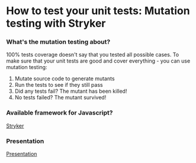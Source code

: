 # How to test your unit tests: Mutation testing with Stryker 

### What's the mutation testing about?
100% tests coverage doesn't say that you tested all possible cases. To make sure that your unit tests are good and cover everything - you can use mutation testing: 

 1) Mutate source code to generate mutants
 2) Run the tests to see if they still pass
 3) Did any tests fail? The mutant has been killed!
 4) No tests failed? The mutant survived!

### Available framework for Javascript?

[Stryker](http://stryker-mutator.io)

### Presentation

[Presentation](https://drive.google.com/file/d/1CjS4hSXDyIW82MyT99fBTqzpLvczgmHX/view?usp=sharing)
